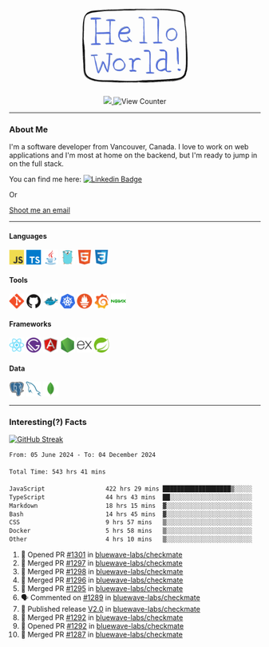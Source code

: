 <div align="center">
    <img src="./img/hello_world.webp" height="200px" width="">
    <div>
        <a href="https://www.linkedin.com/in/ajhollid">
            <img src="https://img.shields.io/badge/LinkedIn-blue"/>
        </a>
        <img src="https://komarev.com/ghpvc/?username=ajhollid&color=yellow" alt="View Counter">
    </div>
</div>

---

### About Me

I'm a software developer from Vancouver, Canada. I love to work on web applications and I'm most at home on the backend, but I'm ready to jump in on the full stack.

You can find me here: [![Linkedin Badge](https://img.shields.io/badge/-ajhollid-blue?style=flat&logo=Linkedin&logoColor=white)](https://www.linkedin.com/in/ajhollid)

Or

[Shoot me an email](mailto:ajhollid@gmail.com)

---

#### Languages

<div>
    <img src="./img/devicons/javascript-original.svg" width=30 height=30 alt="JavaScript">
    <img src="/img/devicons/typescript-original.svg" width=30 height=30 alt="TypeScript">
    <img src="./img/devicons/java-original.svg" width=30 height=30 alt="Java">
    <img src="./img/devicons/go-original.svg" width=30 height=30 alt="Golang">
    <img src="./img/devicons/html5-original.svg" width=30 height=30 alt="HTML 5">
    <img src="./img/devicons/css3-original.svg" width=30 height=30 alt="CSS 3">
</div>

#### Tools

<div>
    <img src="./img/devicons/git-original.svg" width=30 height=30 alt="Git">
    <img src="./img/devicons/github-original.svg" width=30 height=30 alt="Github">
    <img src="./img/devicons/docker-original.svg" width=30 
    height=30 alt="Docker">
    <img src="./img/devicons/kubernetes-original.svg" width=30 height=30 alt="K8">
    <img src="./img/devicons/prometheus-original.svg" width=30 height=30 alt="Prometheus">
    <img src="./img/devicons/grafana-original.svg" width=30 height=30 alt="Grafana">
    <img src="./img/devicons/nginx-original.svg" width=30 height=30 alt="Nginx">
</div>

#### Frameworks

<div>
    <img src="./img/devicons/react-original.svg" width=30 height=30 alt="React">
    <img src="./img/devicons/gatsby-original.svg" width=30 height=30 alt="Gatsby">
    <img src="./img/devicons/angularjs-original.svg" width=30 height=30 alt="AngularJS">
    <img src="./img/devicons/nodejs-original.svg" width=30 height=30 alt="NodeJS">
    <img src="./img/devicons/express-original.svg" width=30 height=30 alt="Express">
    <img src="./img/devicons/spring-original.svg" width=30 height=30 alt="Spring">
</div>

#### Data

<div>
    <img src="./img/devicons/postgresql-original.svg" width=30 height=30 alt="Postgresql">
    <img src="./img/devicons/mysql-original.svg" width=30 height=30 alt="Mysql">
    <img src="./img/devicons/mongodb-original.svg" width=30 height=30 alt="MongoDB">
</div>

---

### Interesting(?) Facts

[![GitHub Streak](http://github-readme-streak-stats.herokuapp.com?user=ajhollid)](https://git.io/streak-stats)

 <!--START_SECTION:waka-->

```txt
From: 05 June 2024 - To: 04 December 2024

Total Time: 543 hrs 41 mins

JavaScript                 422 hrs 29 mins ███████████████████▒░░░░░   77.12 %
TypeScript                 44 hrs 43 mins  ██░░░░░░░░░░░░░░░░░░░░░░░   08.16 %
Markdown                   18 hrs 15 mins  ▓░░░░░░░░░░░░░░░░░░░░░░░░   03.33 %
Bash                       14 hrs 45 mins  ▓░░░░░░░░░░░░░░░░░░░░░░░░   02.69 %
CSS                        9 hrs 57 mins   ▒░░░░░░░░░░░░░░░░░░░░░░░░   01.82 %
Docker                     5 hrs 58 mins   ▒░░░░░░░░░░░░░░░░░░░░░░░░   01.09 %
Other                      4 hrs 10 mins   ▒░░░░░░░░░░░░░░░░░░░░░░░░   00.76 %
```

<!--END_SECTION:waka-->


<!--START_SECTION:activity-->
1. 💪 Opened PR [#1301](https://github.com/bluewave-labs/checkmate/pull/1301) in [bluewave-labs/checkmate](https://github.com/bluewave-labs/checkmate)
2. 🎉 Merged PR [#1297](https://github.com/bluewave-labs/checkmate/pull/1297) in [bluewave-labs/checkmate](https://github.com/bluewave-labs/checkmate)
3. 🎉 Merged PR [#1298](https://github.com/bluewave-labs/checkmate/pull/1298) in [bluewave-labs/checkmate](https://github.com/bluewave-labs/checkmate)
4. 🎉 Merged PR [#1296](https://github.com/bluewave-labs/checkmate/pull/1296) in [bluewave-labs/checkmate](https://github.com/bluewave-labs/checkmate)
5. 🎉 Merged PR [#1295](https://github.com/bluewave-labs/checkmate/pull/1295) in [bluewave-labs/checkmate](https://github.com/bluewave-labs/checkmate)
6. 🗣 Commented on [#1289](https://github.com/bluewave-labs/checkmate/issues/1289#issuecomment-2519949433) in [bluewave-labs/checkmate](https://github.com/bluewave-labs/checkmate)
7. 🚀 Published release [V2.0](https://github.com/bluewave-labs/checkmate/releases/tag/v2.0) in [bluewave-labs/checkmate](https://github.com/bluewave-labs/checkmate)
8. 🎉 Merged PR [#1292](https://github.com/bluewave-labs/checkmate/pull/1292) in [bluewave-labs/checkmate](https://github.com/bluewave-labs/checkmate)
9. 💪 Opened PR [#1292](https://github.com/bluewave-labs/checkmate/pull/1292) in [bluewave-labs/checkmate](https://github.com/bluewave-labs/checkmate)
10. 🎉 Merged PR [#1287](https://github.com/bluewave-labs/checkmate/pull/1287) in [bluewave-labs/checkmate](https://github.com/bluewave-labs/checkmate)
<!--END_SECTION:activity-->
